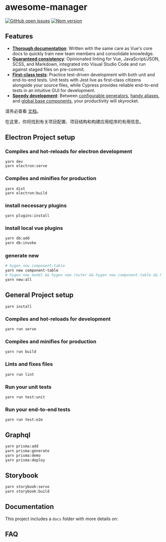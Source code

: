 # awesome-manager

[![GitHub open issues](https://img.shields.io/github/issues/linuxing3/awesome-manager.svg?maxAge=2592000)](https://github.com/linuxing3/awesome-manager/issues)
[![Npm version](https://img.shields.io/npm/v/awesome-manager.svg?maxAge=2592000)](https://www.npmjs.com/package/awesome-manager)

## Features

- [**Thorough documentation**](docs/): Written with the same care as Vue's core docs to quickly train new team members and consolidate knowledge.
- [**Guaranteed consistency**](docs/): Opinionated linting for Vue, JavaScript/JSON, SCSS, and Markdown, integrated into Visual Studio Code and run against staged files on pre-commit.
- [**First-class tests**](docs/): Practice test-driven development with both unit and end-to-end tests. Unit tests with Jest live as first-class citizens alongside your source files, while Cypress provides reliable end-to-end tests in an intuitive GUI for development.
- [**Speedy development**](docs/): Between [configurable generators](docs), [handy aliases](docs/development.md#aliases), and [global base components](docs/development.md#base-components), your productivity will skyrocket.

请务必查看 [文档](https://github.com/linuxing3/awesome-manager/blob/master/docs/README.md)。

在这里，你将找到有关项目配置、项目结构和构建应用程序的有用信息。


## Electron Project setup

### Compiles and hot-reloads for electron development
```
yarn dev
yarn electron:serve
```

### Compiles and minifies for production
```
yarn dist
yarn electron:build
```

### install necessary plugins

```
yarn plugins:install
```

### install local vue plugins

``` sh
yarn db:add
yarn db:invoke
```

### generate new

``` sh
# hygen new component-table
yarn new component-table
# hygen new model && hygen new router && hygen new component-table && hygen new component-form",
yarn new:all
```

## General Project setup
```
yarn install
```

### Compiles and hot-reloads for development
```
yarn run serve
```

### Compiles and minifies for production
```
yarn run build
```

### Lints and fixes files
```
yarn run lint
```

### Run your unit tests
```
yarn run test:unit
```

### Run your end-to-end tests
```
yarn run test:e2e
```

## Graphql

``` sh
yarn prisma:add
yarn prisma:generate
yarn prisma:demo
yarn prisma:deploy
```

## Storybook

``` sh
yarn storybook:serve
yarn storybook:build
```

## Documentation

This project includes a `docs` folder with more details on:

## FAQ
